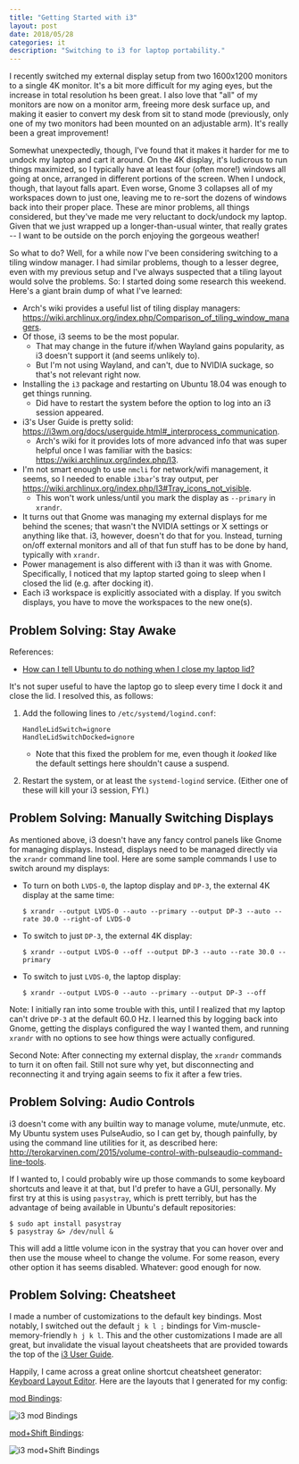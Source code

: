 ```yaml
---
title: "Getting Started with i3"
layout: post
date: 2018/05/28
categories: it
description: "Switching to i3 for laptop portability."
---
```


I recently switched my external display setup from two 1600x1200 monitors to a single 4K monitor. It's a bit more difficult for my aging eyes, but the increase in total resolution hs been great. I also love that "all" of my monitors are now on a monitor arm, freeing more desk surface up, and making it easier to convert my desk from sit to stand mode (previously, only one of my two monitors had been mounted on an adjustable arm). It's really been a great improvement!

Somewhat unexpectedly, though, I've found that it makes it harder for me to undock my laptop and cart it around. On the 4K display, it's ludicrous to run things maximized, so I typically have at least four (often more!) windows all going at once, arranged in different portions of the screen. When I undock, though, that layout falls apart. Even worse, Gnome 3 collapses all of my workspaces down to just one, leaving me to re-sort the dozens of windows back into their proper place. These are minor problems, all things considered, but they've made me very reluctant to dock/undock my laptop. Given that we just wrapped up a longer-than-usual winter, that really grates -- I want to be outside on the porch enjoying the gorgeous weather!

So what to do? Well, for a while now I've been considering switching to a tiling window manager. I had similar problems, though to a lesser degree, even with my previous setup and I've always suspected that a tiling layout would solve the problems. So: I started doing some research this weekend. Here's a giant brain dump of what I've learned:

* Arch's wiki provides a useful list of tiling display managers: <https://wiki.archlinux.org/index.php/Comparison_of_tiling_window_managers>.
* Of those, i3 seems to be the most popular.
    * That may change in the future if/when Wayland gains popularity, as i3 doesn't support it (and seems unlikely to).
    * But I'm not using Wayland, and can't, due to NVIDIA suckage, so that's not relevant right now.
* Installing the `i3` package and restarting on Ubuntu 18.04 was enough to get things running.
    * Did have to restart the system before the option to log into an i3 session appeared.
* i3's User Guide is pretty solid: <https://i3wm.org/docs/userguide.html#_interprocess_communication>.
    * Arch's wiki for it provides lots of more advanced info that was super helpful once I was familiar with the basics: <https://wiki.archlinux.org/index.php/I3>.
* I'm not smart enough to use `nmcli` for network/wifi management, it seems, so I needed to enable `i3bar`'s tray output, per <https://wiki.archlinux.org/index.php/I3#Tray_icons_not_visible>.
    * This won't work unless/until you mark the display as `--primary` in `xrandr`.
* It turns out that Gnome was managing my external displays for me behind the scenes; that wasn't the NVIDIA settings or X settings or anything like that. i3, however, doesn't do that for you. Instead, turning on/off external monitors and all of that fun stuff has to be done by hand, typically with `xrandr`.
* Power management is also different with i3 than it was with Gnome. Specifically, I noticed that my laptop started going to sleep when I closed the lid (e.g. after docking it).
* Each i3 workspace is explicitly associated with a display. If you switch displays, you have to move the workspaces to the new one(s).

## Problem Solving: Stay Awake

References:

* [How can I tell Ubuntu to do nothing when I close my laptop lid?](https://askubuntu.com/a/372616)

It's not super useful to have the laptop go to sleep every time I dock it and close the lid. I resolved this, as follows:

1. Add the following lines to `/etc/systemd/logind.conf`:
    
    ```
    HandleLidSwitch=ignore
    HandleLidSwitchDocked=ignore
    ```
    
    * Note that this fixed the problem for me, even though it _looked_ like the default settings here shouldn't cause a suspend.
2. Restart the system, or at least the `systemd-logind` service. (Either one of these will kill your i3 session, FYI.)

## Problem Solving: Manually Switching Displays

As mentioned above, i3 doesn't have any fancy control panels like Gnome for managing displays. Instead, displays need to be managed directly via the `xrandr` command line tool. Here are some sample commands I use to switch around my displays:

* To turn on both `LVDS-0`, the laptop display and `DP-3`, the external 4K display at the same time:
    
    ```
    $ xrandr --output LVDS-0 --auto --primary --output DP-3 --auto --rate 30.0 --right-of LVDS-0
    ```
    
* To switch to just `DP-3`, the external 4K display:
    
    ```
    $ xrandr --output LVDS-0 --off --output DP-3 --auto --rate 30.0 --primary
    ```
    
* To switch to just `LVDS-0`, the laptop display:
    
    ```
    $ xrandr --output LVDS-0 --auto --primary --output DP-3 --off
    ```
    

Note: I initially ran into some trouble with this, until I realized that my laptop can't drive `DP-3` at the default 60.0 Hz. I learned this by logging back into Gnome, getting the displays configured the way I wanted them, and running `xrandr` with no options to see how things were actually configured.

Second Note: After connecting my external display, the `xrandr` commands to turn it on often fail. Still not sure why yet, but disconnecting and reconnecting it and trying again seems to fix it after a few tries.

## Problem Solving: Audio Controls

i3 doesn't come with any builtin way to manage volume, mute/unmute, etc. My Ubuntu system uses PulseAudio, so I can get by, though painfully, by using the command line utilities for it, as described here: <http://terokarvinen.com/2015/volume-control-with-pulseaudio-command-line-tools>.

If I wanted to, I could probably wire up those commands to some keyboard shortcuts and leave it at that, but I'd prefer to have a GUI, personally. My first try at this is using `pasystray`, which is prett terribly, but has the advantage of being available in Ubuntu's default repositories:

    $ sudo apt install pasystray
    $ pasystray &> /dev/null &

This will add a little volume icon in the systray that you can hover over and then use the mouse wheel to change the volume. For some reason, every other option it has seems disabled. Whatever: good enough for now.

## Problem Solving: Cheatsheet

I made a number of customizations to the default key bindings. Most notably, I switched out the default `j k l ;` bindings for Vim-muscle-memory-friendly `h j k l`. This and the other customizations I made are all great, but invalidate the visual layout cheatsheets that are provided towards the top of the [i3 User Guide](https://i3wm.org/docs/userguide.html#_default_keybindings).

Happily, I came across a great online shortcut cheatsheet generator: [Keyboard Layout Editor](http://www.keyboard-layout-editor.com/). Here are the layouts that I generated for my config:

[mod Bindings](http://www.keyboard-layout-editor.com/##@@=~%0A%60&=!%0A1&=%2F@%0A2&=%23%0A3&=$%0A4&=%25%0A5&=%5E%0A6&=%2F&%0A7&=*%0A8&=(%0A9&=)%0A0&=%2F_%0A-&=+%0A%2F=&_w:2%3B&=Backspace%3B&@_w:1.5%3B&=Tab&=Q&_t=%23000000%0A%0A%0A%0A%0A%0A%0A%0A%0A%0A%23e82323%3B&=W%0A%0A%0A%0A%0A%0A%0A%0A%0A%0Atab%20layout&=E%0A%0A%0A%0A%0A%0A%0A%0A%0A%0Ah%20%2F%2F%20v%20toggle&=R%0A%0A%0A%0A%0A%0A%0A%0A%0A%0Aresize&_t=%23000000%3B&=T&=Y&=U&=I&=O&_t=%23000000%0A%0A%0A%0A%0A%0A%0A%0A%0A%0A%23e82323%3B&=P%0A%0A%0A%0A%0A%0A%0A%0A%0A%0Adisplay&_t=%23000000%3B&=%7B%0A%5B&=%7D%0A%5D&_w:1.5%3B&=%7C%0A%5C%3B&@_w:1.75%3B&=Caps%20Lock&_t=%23000000%0A%0A%0A%0A%0A%0A%0A%0A%0A%0A%23e82323%3B&=A%0A%0A%0A%0A%0A%0A%0A%0A%0A%0Afocus%20parent&=S%0A%0A%0A%0A%0A%0A%0A%0A%0A%0Astack%20layout&=D%0A%0A%0A%0A%0A%0A%0A%0A%0A%0Admenu&_n:true%3B&=F%0A%0A%0A%0A%0A%0A%0A%0A%0A%0Afull-%20screen&_t=%23000000%3B&=G&_t=%23000000%0A%0A%0A%0A%0A%0A%0A%0A%0A%0A%23e82323%3B&=H%0A%0A%0A%0A%0A%0A%0A%0A%0A%0Afocus%20left&_n:true%3B&=J%0A%0A%0A%0A%0A%0A%0A%0A%0A%0Afocus%20down&=K%0A%0A%0A%0A%0A%0A%0A%0A%0A%0Afocus%20up&=L%0A%0A%0A%0A%0A%0A%0A%0A%0A%0Afocus%20right&_t=%23000000%3B&=%2F:%0A%2F%3B&=%22%0A'&_t=%23000000%0A%0A%0A%0A%0A%0A%0A%0A%0A%0A%23e82323&w:2.25%3B&=Enter%0A%0A%0A%0A%0A%0A%0A%0A%0A%0Ai3-sensisble-terminal%3B&@_t=%23000000&w:2.25%3B&=Shift&=Z&=X&=C&_t=%23000000%0A%0A%0A%0A%0A%0A%0A%0A%0A%0A%23e82323%3B&=V%0A%0A%0A%0A%0A%0A%0A%0A%0A%0Avert%20layout&_t=%23000000%3B&=B&=N&_t=%23000000%0A%0A%0A%0A%0A%0A%0A%0A%0A%0A%23e82323%3B&=M%0A%0A%0A%0A%0A%0A%0A%0A%0A%0Amark&_t=%23000000%3B&=%3C%0A,&=%3E%0A.&=%3F%0A%2F%2F&_w:2.75%3B&=Shift%3B&@_w:1.25%3B&=Ctrl&_c=%23e82323&w:1.25%3B&=Win&_c=%23cccccc&w:1.25%3B&=Alt&_t=%23000000%0A%23e82323&a:5&w:6.25%3B&=%0Afocus%20floating%20%2F%2F%20tiling&_t=%23000000&a:4&w:1.25%3B&=Alt&_w:1.25%3B&=Win&_w:1.25%3B&=Menu&_w:1.25%3B&=Ctrl):

![i3 mod Bindings](/karl/assets/i3-keyboard-layout-mod.png)

[mod+Shift Bindings](http://www.keyboard-layout-editor.com/##@@=~%0A%60&=!%0A1&=%2F@%0A2&=%23%0A3&=$%0A4&=%25%0A5&=%5E%0A6&=%2F&%0A7&=*%0A8&=(%0A9&=)%0A0&=%2F_%0A-&=+%0A%2F=&_w:2%3B&=Backspace%3B&@_w:1.5%3B&=Tab&_t=%23000000%0A%0A%0A%0A%0A%0A%0A%0A%0A%0A%23e82323%3B&=Q%0A%0A%0A%0A%0A%0A%0A%0A%0A%0Akill&=W&=E%0A%0A%0A%0A%0A%0A%0A%0A%0A%0Ai3%20exit&=R%0A%0A%0A%0A%0A%0A%0A%0A%0A%0Ai3%20restart&_t=%23000000%3B&=T&=Y&=U&=I&=O&_t=%23000000%0A%0A%0A%0A%0A%0A%0A%0A%0A%0A%23e82323%3B&=P&_t=%23000000%3B&=%7B%0A%5B&=%7D%0A%5D&_w:1.5%3B&=%7C%0A%5C%3B&@_w:1.75%3B&=Caps%20Lock&_t=%23000000%0A%0A%0A%0A%0A%0A%0A%0A%0A%0A%23e82323%3B&=A&=S&=D&_n:true%3B&=F&_t=%23000000%3B&=G&_t=%23000000%0A%0A%0A%0A%0A%0A%0A%0A%0A%0A%23e82323%3B&=H%0A%0A%0A%0A%0A%0A%0A%0A%0A%0Amove%20left&_n:true%3B&=J%0A%0A%0A%0A%0A%0A%0A%0A%0A%0Amove%20down&=K%0A%0A%0A%0A%0A%0A%0A%0A%0A%0Amove%20up&=L%0A%0A%0A%0A%0A%0A%0A%0A%0A%0Amove%20right&_t=%23000000%3B&=%2F:%0A%2F%3B&=%22%0A'&_t=%23000000%0A%0A%0A%0A%0A%0A%0A%0A%0A%0A%23e82323&w:2.25%3B&=Enter%3B&@_c=%23e82323&t=%23000000&w:2.25%3B&=Shift&_c=%23cccccc%3B&=Z&=X&_t=%23000000%0A%0A%0A%0A%0A%0A%0A%0A%0A%0A%23e82323%3B&=C%0A%0A%0A%0A%0A%0A%0A%0A%0A%0Ai3%20reload&=V%0A%0A%0A%0A%0A%0A%0A%0A%0A%0Ahoriz%20layout&_t=%23000000%3B&=B&=N&_t=%23000000%0A%0A%0A%0A%0A%0A%0A%0A%0A%0A%23e82323%3B&=M%0A%0A%0A%0A%0A%0A%0A%0A%0A%0Aclear%20mark&_t=%23000000%3B&=%3C%0A,&=%3E%0A.&=%3F%0A%2F%2F&_w:2.75%3B&=Shift%3B&@_w:1.25%3B&=Ctrl&_c=%23e82323&w:1.25%3B&=Win&_c=%23cccccc&w:1.25%3B&=Alt&_t=%23000000%0A%23e82323&a:5&w:6.25%3B&=%0Atoggle%20floating%20%2F%2F%20tiling&_t=%23000000&a:4&w:1.25%3B&=Alt&_w:1.25%3B&=Win&_w:1.25%3B&=Menu&_w:1.25%3B&=Ctrl):

![i3 mod+Shift Bindings](/karl/assets/i3-keyboard-layout-mod-shift.png)

